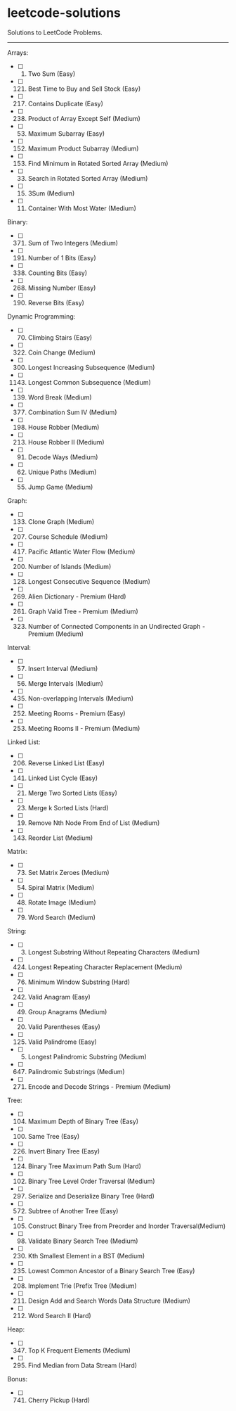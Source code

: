 # leetcode-solutions

Solutions to LeetCode Problems.

---

Arrays:
- [ ] 1. Two Sum (Easy)
- [ ] 121. Best Time to Buy and Sell Stock (Easy)
- [ ] 217. Contains Duplicate (Easy)
- [ ] 238. Product of Array Except Self (Medium)
- [ ] 53. Maximum Subarray (Easy)
- [ ] 152. Maximum Product Subarray (Medium)
- [ ] 153. Find Minimum in Rotated Sorted Array (Medium)
- [ ] 33. Search in Rotated Sorted Array (Medium)
- [ ] 15. 3Sum (Medium)
- [ ] 11. Container With Most Water (Medium)

Binary:
- [ ] 371. Sum of Two Integers (Medium)
- [ ] 191. Number of 1 Bits (Easy)
- [ ] 338. Counting Bits (Easy)
- [ ] 268. Missing Number (Easy)
- [ ] 190. Reverse Bits (Easy)

Dynamic Programming:
- [ ] 70. Climbing Stairs (Easy)
- [ ] 322. Coin Change (Medium)
- [ ] 300. Longest Increasing Subsequence (Medium)
- [ ] 1143. Longest Common Subsequence (Medium)
- [ ] 139. Word Break (Medium)
- [ ] 377. Combination Sum IV (Medium)
- [ ] 198. House Robber (Medium)
- [ ] 213. House Robber II (Medium)
- [ ] 91. Decode Ways (Medium)
- [ ] 62. Unique Paths (Medium)
- [ ] 55. Jump Game (Medium)

Graph:
- [ ] 133. Clone Graph (Medium)
- [ ] 207. Course Schedule (Medium)
- [ ] 417. Pacific Atlantic Water Flow (Medium)
- [ ] 200. Number of Islands (Medium)
- [ ] 128. Longest Consecutive Sequence (Medium)
- [ ] 269. Alien Dictionary - Premium (Hard)
- [ ] 261. Graph Valid Tree - Premium (Medium)
- [ ] 323. Number of Connected Components in an Undirected Graph - Premium (Medium)

Interval:
- [ ] 57. Insert Interval (Medium)
- [ ] 56. Merge Intervals (Medium)
- [ ] 435. Non-overlapping Intervals (Medium)
- [ ] 252. Meeting Rooms - Premium (Easy)
- [ ] 253. Meeting Rooms II - Premium (Medium)

Linked List:
- [ ] 206. Reverse Linked List (Easy)
- [ ] 141. Linked List Cycle (Easy)
- [ ] 21. Merge Two Sorted Lists (Easy)
- [ ] 23. Merge k Sorted Lists (Hard)
- [ ] 19. Remove Nth Node From End of List (Medium)
- [ ] 143. Reorder List (Medium)

Matrix:
- [ ] 73. Set Matrix Zeroes (Medium)
- [ ] 54. Spiral Matrix (Medium)
- [ ] 48. Rotate Image (Medium)
- [ ] 79. Word Search (Medium)

String:
- [ ] 3. Longest Substring Without Repeating Characters (Medium)
- [ ] 424. Longest Repeating Character Replacement (Medium)
- [ ] 76. Minimum Window Substring (Hard)
- [ ] 242. Valid Anagram (Easy)
- [ ] 49. Group Anagrams (Medium)
- [ ] 20. Valid Parentheses (Easy)
- [ ] 125. Valid Palindrome (Easy)
- [ ] 5. Longest Palindromic Substring (Medium)
- [ ] 647. Palindromic Substrings (Medium)
- [ ] 271. Encode and Decode Strings - Premium (Medium)

Tree:
- [ ] 104. Maximum Depth of Binary Tree (Easy)
- [ ] 100. Same Tree (Easy)
- [ ] 226. Invert Binary Tree (Easy)
- [ ] 124. Binary Tree Maximum Path Sum (Hard)
- [ ] 102. Binary Tree Level Order Traversal (Medium)
- [ ] 297. Serialize and Deserialize Binary Tree (Hard)
- [ ] 572. Subtree of Another Tree (Easy)
- [ ] 105. Construct Binary Tree from Preorder and Inorder Traversal(Medium)
- [ ] 98. Validate Binary Search Tree (Medium)
- [ ] 230. Kth Smallest Element in a BST (Medium)
- [ ] 235. Lowest Common Ancestor of a Binary Search Tree (Easy)
- [ ] 208. Implement Trie (Prefix Tree (Medium)
- [ ] 211. Design Add and Search Words Data Structure (Medium)
- [ ] 212. Word Search II (Hard)

Heap:
- [ ] 347. Top K Frequent Elements (Medium)
- [ ] 295. Find Median from Data Stream (Hard)

Bonus:
- [ ] 741. Cherry Pickup (Hard)
